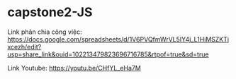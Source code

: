 # capstone2-JS
Link phân chia công việc: https://docs.google.com/spreadsheets/d/1V6PVQfmWrVL5IY4j_L1HiMSZKTjxcezh/edit?usp=share_link&ouid=102213479823696716785&rtpof=true&sd=true



Link Youtube: https://youtu.be/CHfYL_eHa7M
